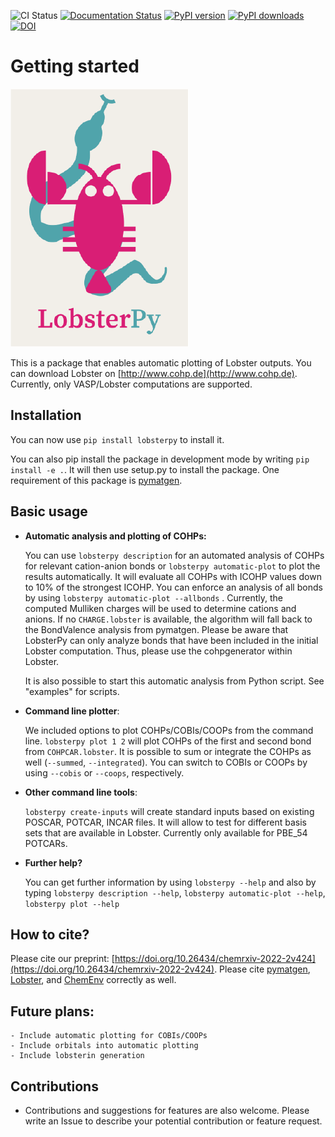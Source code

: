 ![CI Status](https://github.com/JaGeo/LobsterPy/actions/workflows/python-package.yml/badge.svg) [![Documentation Status](https://readthedocs.org/projects/lobsterpy/badge/?version=latest)](https://lobsterpy.readthedocs.io/en/latest/?badge=latest) [![PyPI version](https://badge.fury.io/py/lobsterpy.svg)](https://badge.fury.io/py/lobsterpy) [![PyPI downloads](https://img.shields.io/pypi/dm/lobsterpy?style=flat&color=blue&label=pypi%20downloads)](https://pypi.org/project/lobsterpy) [![DOI](https://zenodo.org/badge/343384088.svg)](https://zenodo.org/badge/latestdoi/343384088)

# Getting started

![LobsterPy Logo](Logo.png)

This is a package that enables automatic plotting of Lobster outputs. You can download Lobster on [http://www.cohp.de](http://www.cohp.de). Currently, only VASP/Lobster computations are supported.

## Installation

You can now use ``pip install lobsterpy`` to install it.

You can also pip install the package in development mode by writing ``pip install -e .``. It will then use setup.py to install the package. One requirement of this package is [pymatgen](https://github.com/materialsproject/pymatgen).

## Basic usage

* **Automatic analysis and plotting of COHPs:**
    
    You can use ``lobsterpy description`` for an automated analysis of COHPs for relevant cation-anion bonds or ``lobsterpy automatic-plot`` to plot the results automatically. It will evaluate all COHPs with ICOHP values down to 10% of the strongest ICOHP. You can enforce an analysis of all bonds by using ``lobsterpy automatic-plot --allbonds`` . Currently, the computed Mulliken charges will be used to determine cations and anions. If no ``CHARGE.lobster`` is available, the algorithm will fall back to the BondValence analysis from pymatgen. Please be aware that LobsterPy can only analyze bonds that have been included in the initial Lobster computation. Thus, please use the cohpgenerator within Lobster.
  
    It is also possible to start this automatic analysis from Python script. See "examples" for scripts.

  
* **Command line plotter**:
    
    We included options to plot COHPs/COBIs/COOPs from the command line.
    ``lobsterpy plot 1 2`` will plot COHPs of the first and second bond from ``COHPCAR.lobster``. It is possible to sum or integrate the COHPs as well (``--summed``, ``--integrated``). You can switch to COBIs or COOPs by using ``--cobis`` or ``--coops``, respectively.

* **Other command line tools**: 
    
    ``lobsterpy create-inputs`` will create standard inputs based on existing POSCAR, POTCAR, INCAR files. It will allow to test for different basis sets that are available in Lobster. Currently only available for PBE_54 POTCARs.

* **Further help?**
  
    You can get further information by using ``lobsterpy --help`` and also by typing ``lobsterpy description --help``, ``lobsterpy automatic-plot --help``, ``lobsterpy plot --help``

## How to cite?
Please cite our preprint: [https://doi.org/10.26434/chemrxiv-2022-2v424](https://doi.org/10.26434/chemrxiv-2022-2v424). 
Please cite [pymatgen](https://github.com/materialsproject/pymatgen), [Lobster](https://www.cohp.de), and [ChemEnv](https://doi.org/10.1107/S2052520620007994) correctly as well.


## Future plans:
    - Include automatic plotting for COBIs/COOPs
    - Include orbitals into automatic plotting
    - Include lobsterin generation

## Contributions
* Contributions and suggestions for features are also welcome. Please write an Issue to describe your potential contribution or feature request.
